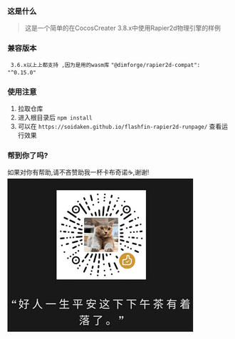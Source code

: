### 这是什么
> 这是一个简单的在CocosCreater 3.8.x中使用Rapier2d物理引擎的样例

### 兼容版本
` 3.6.x以上上都支持 ,因为是用的wasm库` `"@dimforge/rapier2d-compat": "^0.15.0"`

### 使用注意
1. 拉取仓库
2. 进入根目录后 `npm install`
3. 可以在 `https://soidaken.github.io/flashfin-rapier2d-runpage/` 查看运行效果


### 帮到你了吗?
如果对你有帮助,请不吝赞助我一杯卡布奇诺☕️,谢谢!  
![myRewardCode](https://github.com/soidaken/flashfin-tipQRcode/blob/main/reward-qrcode-small.jpg)
